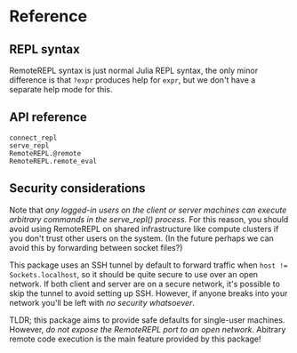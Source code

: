 # Reference

## REPL syntax

RemoteREPL syntax is just normal Julia REPL syntax, the only minor difference
is that `?expr` produces help for `expr`, but we don't have a separate help
mode for this.

## API reference

```@docs
connect_repl
serve_repl
RemoteREPL.@remote
RemoteREPL.remote_eval
```

## Security considerations

Note that *any logged-in users on the client or server machines can execute
arbitrary commands in the serve_repl() process*. For this reason, you should
avoid using RemoteREPL on shared infrastructure like compute clusters if you
don't trust other users on the system. (In the future perhaps we can avoid this
by forwarding between socket files?)

This package uses an SSH tunnel by default to forward traffic when `host !=
Sockets.localhost`, so it should be quite secure to use over an open network.
If both client and server are on a secure network, it's possible to skip the
tunnel to avoid setting up SSH. However, if anyone breaks into your network
you'll be left with *no security whatsoever*.

TLDR; this package aims to provide safe defaults for single-user machines.
However, *do not expose the RemoteREPL port to an open network*. Abitrary
remote code execution is the main feature provided by this package!

